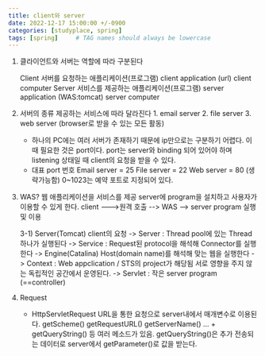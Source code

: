 ```yaml
---
title: client와 server 
date: 2022-12-17 15:00:00 +/-0900
categories: [studyplace, spring]
tags: [spring]     # TAG names should always be lowercase
---
```



1. 클라이언트와 서버는 역할에 따라 구분된다

    Client
      서버를 요청하는 애플리케이션(프로그램)
            client application (url)
            client computer
    Server
            서비스를 제공하는 애플리케이션(프로그램)
             server application (WAS:tomcat)
            server computer

2. 서버의 종류
     제공하는 서비스에 따라 달라진다
        1. email server
        2. file server
        3. web server (browser로 받을 수 있는 모든 활동)

    - 하나의 PC에는 여러 서버가 존재하기 때문에 ip만으로는 구분하기 어렵다. 이때 필요한 것은 port이다. port는 server와 binding 되어 있어야 하며 listening 상태일 때 client의 요청을 받을 수 있다.
    - 대표 port 번호 
        Email server = 25
        File server = 22
        Web server = 80 (생략가능함)
        0~1023는 예약 포트로 지정되어 있다.

3. WAS?
    웹 애플리케이션을 서비스를 제공
    server에 program을 설치하고 사용자가 이용할 수 있게 한다.
    client --->원격 호출 --> WAS --> server program 실행 및 이용

    3-1) Server(Tomcat)
        client의 요청
           -> Server : Thread pool에 있는 Thread 하나가 실행된다 
            -> Service : Request된 protocol을 해석해 Connector를 실행한다
            -> Engine(Catalina) Host(domain name)를 해석해 맞는 웹을 실행한다
            -> Context : Web appclication / STS의 project가 해당됨 서로 영향을 주지 않는 독립적인 공간에서 운영된다.
            -> Servlet : 작은 server program (==controller) 
            



1. Request
    - HttpServletRequest
        URL을 통한 요청으로 server내에서 매개변수로 이용된다.
            getScheme()
            getRequestURL()
            getServerName()
            ...
            +
            getQueryString()
            등 여러 메소드가 있음.
                getQueryString()은 추가 전송되는 데이터로 server에서 getParameter()로 값을 받는다.



